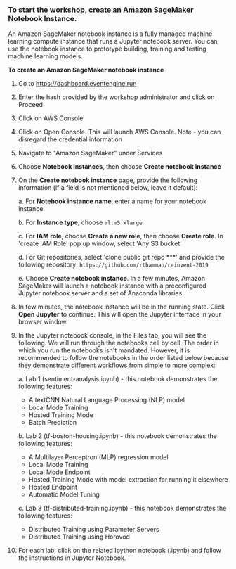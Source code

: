 ### To start the workshop, create an Amazon SageMaker Notebook Instance.

An Amazon SageMaker notebook instance is a fully managed machine learning compute instance that runs a Jupyter notebook server. You can use the notebook instance to prototype building, training and testing machine learning models. 


**To create an Amazon SageMaker notebook instance**

1. Go to https://dashboard.eventengine.run

2. Enter the hash provided by the workshop administrator and click on Proceed

3. Click on AWS Console

4. Click on Open Console. This will launch AWS Console. Note - you can disregard the credential information

5. Navigate to "Amazon SageMaker" under Services
    
6. Choose **Notebook instances**, then choose **Create notebook instance**
    
7. On the **Create notebook instance** page, provide the following information (if a field is not mentioned below, leave it default):
    
    a. For **Notebook instance name**, enter a name for your notebook instance
        
    b. For **Instance type**, choose `ml.m5.xlarge`
        
    c. For **IAM role**, choose **Create a new role**, then choose **Create role**. In 'create IAM Role' pop up window, select 'Any S3 bucket' 
        
    d. For Git repositories, select 'clone public git repo ***' and provide the following repository: ``https://github.com/rthamman/reinvent-2019``
        
    e. Choose **Create notebook instance**. In a few minutes, Amazon SageMaker will launch a notebook instance with a preconfigured Jupyter notebook server and a set of Anaconda libraries. 

8. In few minutes, the notebook instance will be in the running state. Click **Open Jupyter** to continue. This will open the Jupyter interface in your browser window. 

9. In the Jupyter notebook console, in the Files tab, you will see the following. We will run through the notebooks cell by cell. The order in which you run the notebooks isn't mandated.  However, it is recommended to follow the notebooks in the order listed below because they demonstrate different workflows from simple to more complex: 
    
   a. Lab 1 (sentiment-analysis.ipynb) - this notebook demonstrates the following features:
	- A textCNN Natural Language Processing (NLP) model
	- Local Mode Training
	- Hosted Training Mode
	- Batch Prediction

   b. Lab 2 (tf-boston-housing.ipynb) - this notebook demonstrates the following features:
	- A Multilayer Perceptron (MLP) regression model
	- Local Mode Training
	- Local Mode Endpoint
	- Hosted Training Mode with model extraction for running it elsewhere
	- Hosted Endpoint
	- Automatic Model Tuning

   c. Lab 3 (tf-distributed-training.ipynb) - this notebook demonstrates the following features:
	- Distributed Training using Parameter Servers
	- Distributed Training using Horovod
   
10. For each lab, click on the related Ipython notebook (.ipynb) and follow the instructions in Jupyter Notebook. 
